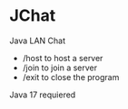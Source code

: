 # JChat
Java LAN Chat

- /host to host a server
- /join to join a server
- /exit to close the program

Java 17 requiered